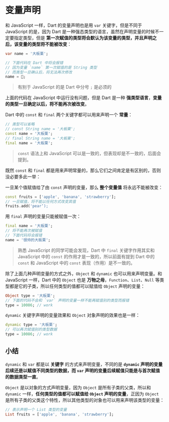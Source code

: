 # 变量声明

和 JavaScript 一样，Dart 的变量声明也是用 `var` 关键字，但是不同于 JavaScript 的是，因为 Dart 是一种强态类型的语言，虽然在声明变量的时候不一定要指定类型，但是 **第一次赋值的类型将会默认为该变量的类型，并且声明之后，该变量的类型将不能被改变**：

```dart
var name = '大板栗';

// 下面代码在 Dart 中将会报错
// 因为变量 `name` 第一次赋值的是 String 类型
// 而类型一旦确认后，将无法再次修改
name = 🌰;
```

> 有别于 JavaScript 的是 Dart 中分号 `;` 是必须的

上面的代码在 JavaScript 中运行没有问题，但是 Dart 是一种 **强类型语言**，**变量的类型一旦确定以后，将不能再次被改变**。

Dart 中的 `const` 和 `final` 两个关键字都可以用来声明一个 **常量**：

```dart
// 类型可以省略
// const String name = '大板栗';
const name = '大板栗';
// final String name = '大板栗';
final name = '大板栗';
```

> `const` 语法上和 JavaScript 可以是一致的，但表现却是不一致的，后面会提到。

既然 `const` 和 `final` 都是用来声明常量的，那么它们之间肯定是有区别的，否则没必要多此一举：

一旦某个值赋值给了由 `const` 声明的变量，那么 **整个变量值** 将永远不能被改变：

```dart
const fruits = ['apple', 'banana', 'strawberry'];
// 一旦赋值，将不能以任何方式改变其值
fruits.add('pear‘);
```

用 `final` 声明的变量只能被赋值一次：

```dart
final name = '大板栗';
// 将不能再次被赋值
// 下面代码将会报错
name = '很帅的大板栗';
```

> 熟悉 JavaScript 的同学可能会发现，Dart 中 `final` 关键字作用其实和 JavaScript 中的 `const` 的作用才是一致的，所以前面有提到 Dart 中的 `const` 和 JavaScript 中的 `const` 表现（作用）是不一致的。

除了上面几种声明变量的方式之外，`Object` 和 `dynamic` 也可以用来声明变量。和 JavaScript 一样，Dart 中的 `Object` 也是 **万物之母**，`Function`、`List`、`Null` 等类型都是它的子类，所以任何类型的值都可以赋值给 `Object` 声明的变量：

```dart
Object type = '大板栗';
// 下面的代码不会和 `var` 声明的变量一样不能再赋值别的类型而报错
type = 10086; // work
```

`dynamic` 关键字声明的变量效果和 `Object` 对象声明的效果也是一样：

```dart
dynamic type = '大板栗';
// 可以再次赋值别的类型数据
type = 10086; // work
```

## 小结

`dynamic` 和 `var` 都是以 **关键字** 的方式来声明变量，不同的是 **`dynamic` 声明的变量后续还是以赋值不同类型的数据，而 `var` 声明的变量后续赋值只能是与首次赋值的数据类型一直**。

`Object` 是以对象的方式声明变量，因为 `Object` 是所有子类的父类，所以和 `dynamic` 一样，**任何类型的值都可以赋值给 `Object` 声明的变量**，正因为 `Object` 是所有子类的父类这个特性，所以其他类型的对象也可以用来声明该类型的变量：

```dart
// 表示声明一个 List 类型的变量
List fruits = ['apple', 'banana', 'strawberry'];
```
